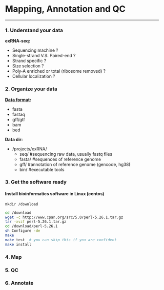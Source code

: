 # **Mapping, Annotation **and** QC**

---

### 1. Understand your data

**exRNA-seq:**

* Sequencing machine ?
* Single-strand V.S. Paired-end ?
* Strand specific ?
* Size selection ?
* Poly-A enriched or total \(ribosome removed\) ?
* Cellular localization ?

### 2. Organize your data

[**Data format**](https://genome.ucsc.edu/FAQ/FAQformat.html)**:**

* fasta
* fastaq
* gff/gtf
* bam
* bed

**Data dir:**

* /projects/exRNA/
  * seq/      #sequencing raw data, usually fastq files
  * fasta/    #sequences of reference genome 
  * gff/      #annotation of reference genome (gencode, hg38)
  * bin/      #executable tools





### 3. Get the software ready

#### Install bioinformatics software in Linux \(centos\)

```
mkdir /download
```

```bash
cd /download
wget -c http://www.cpan.org/src/5.0/perl-5.26.1.tar.gz
tar -xvzf perl-5.26.1.tar.gz
cd /download/perl-5.26.1
sh Configure -de
make
make test  # you can skip this if you are confident
make install
```

### 4. Map

### 5. QC

### 

### 6. Annotate



